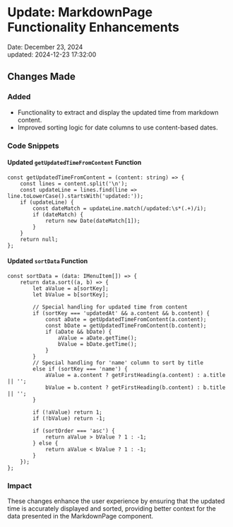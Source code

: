 # Update: MarkdownPage Functionality Enhancements

Date: December 23, 2024  
updated: 2024-12-23 17:32:00

## Changes Made

### Added
- Functionality to extract and display the updated time from markdown content.
- Improved sorting logic for date columns to use content-based dates.

### Code Snippets

#### Updated `getUpdatedTimeFromContent` Function

```tsx
const getUpdatedTimeFromContent = (content: string) => {
    const lines = content.split('\n');
    const updateLine = lines.find(line => line.toLowerCase().startsWith('updated:'));
    if (updateLine) {
        const dateMatch = updateLine.match(/updated:\s*(.+)/i);
        if (dateMatch) {
            return new Date(dateMatch[1]);
        }
    }
    return null;
};
```

#### Updated `sortData` Function
```tsx
const sortData = (data: IMenuItem[]) => {
    return data.sort((a, b) => {
        let aValue = a[sortKey];
        let bValue = b[sortKey];

        // Special handling for updated time from content
        if (sortKey === 'updatedAt' && a.content && b.content) {
            const aDate = getUpdatedTimeFromContent(a.content);
            const bDate = getUpdatedTimeFromContent(b.content);
            if (aDate && bDate) {
                aValue = aDate.getTime();
                bValue = bDate.getTime();
            }
        }
        // Special handling for 'name' column to sort by title
        else if (sortKey === 'name') {
            aValue = a.content ? getFirstHeading(a.content) : a.title || '';
            bValue = b.content ? getFirstHeading(b.content) : b.title || '';
        }

        if (!aValue) return 1;
        if (!bValue) return -1;

        if (sortOrder === 'asc') {
            return aValue > bValue ? 1 : -1;
        } else {
            return aValue < bValue ? 1 : -1;
        }
    });
};
```

### Impact
These changes enhance the user experience by ensuring that the updated time is accurately displayed and sorted, providing better context for the data presented in the MarkdownPage component.
